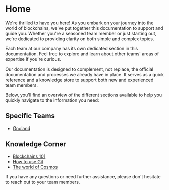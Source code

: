 # Home

We're thrilled to have you here! As you embark on your journey into the world of blockchains, we've put together this documentation to support and guide you. Whether you're a seasoned team member or just starting out, we're dedicated to providing clarity on both simple and complex topics.

Each team at our company has its own dedicated section in this documentation. Feel free to explore and learn about other teams' areas of expertise if you're curious.

Our documentation is designed to complement, not replace, the official documentation and processes we already have in place. It serves as a quick reference and a knowledge store to support both new and experienced team members.

Below, you'll find an overview of the different sections available to help you quickly navigate to the information you need:

## Specific Teams

- [Gnoland](./teams/gnoland/index.md)

## Knowledge Corner

- [Blockchains 101](./knowledge-corner/blockhains-101/index.md)
- [How to use Git](./knowledge-corner/how-to-use-git/index.md)
- [The world of Cosmos](./knowledge-corner/world-of-cosmos/index.md)

If you have any questions or need further assistance, please don't hesitate to reach out to your team members.